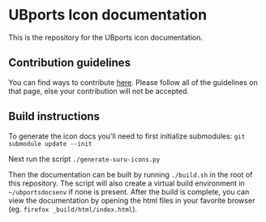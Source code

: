 # UBports Icon documentation

This is the repository for the UBports icon documentation.

## Contribution guidelines

You can find ways to contribute [here](https://docs.ubports.com/en/latest/contribute/documentation.html). Please follow all of the guidelines on that page, else your contribution will not be accepted.

## Build instructions

To generate the icon docs you'll need to first initialize submodules: `git submodule update --init`

Next run the script `./generate-suru-icons.py`

Then the documentation can be built by running `./build.sh` in the root of this repository. The script will also create a virtual build environment in `~/ubportsdocsenv` if none is present. After the build is complete, you can view the documentation by opening the html files in your favorite browser (eg. `firefox _build/html/index.html`).

